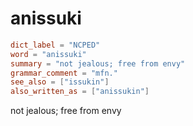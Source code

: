 # anissuki

``` toml
dict_label = "NCPED"
word = "anissuki"
summary = "not jealous; free from envy"
grammar_comment = "mfn."
see_also = ["issukin"]
also_written_as = ["anissukin"]
```

not jealous; free from envy


